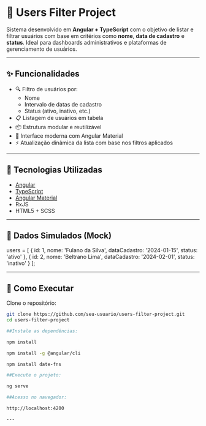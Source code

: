 # 👥 Users Filter Project

Sistema desenvolvido em **Angular + TypeScript** com o objetivo de listar e filtrar usuários com base em critérios como **nome**, **data de cadastro** e **status**. Ideal para dashboards administrativos e plataformas de gerenciamento de usuários.

---

## ✨ Funcionalidades

- 🔍 Filtro de usuários por:
  - Nome
  - Intervalo de datas de cadastro
  - Status (ativo, inativo, etc.)
- 📋 Listagem de usuários em tabela
- 📦 Estrutura modular e reutilizável
- 🎨 Interface moderna com Angular Material
- ⚡ Atualização dinâmica da lista com base nos filtros aplicados

---

## 🧰 Tecnologias Utilizadas

- [Angular](https://angular.io/)
- [TypeScript](https://www.typescriptlang.org/)
- [Angular Material](https://material.angular.io/)
- RxJS
- HTML5 + SCSS

---

## 🧪 Dados Simulados (Mock)

users = [
  { id: 1, nome: 'Fulano da Silva', dataCadastro: '2024-01-15', status: 'ativo' },
  { id: 2, nome: 'Beltrano Lima', dataCadastro: '2024-02-01', status: 'inativo' }
];

---

## 🚀 Como Executar

Clone o repositório:

```bash
git clone https://github.com/seu-usuario/users-filter-project.git
cd users-filter-project

##Instale as dependências:

npm install

npm install -g @angular/cli

npm install date-fns

##Execute o projeto:

ng serve

##Acesso no navegador:

http://localhost:4200

---







